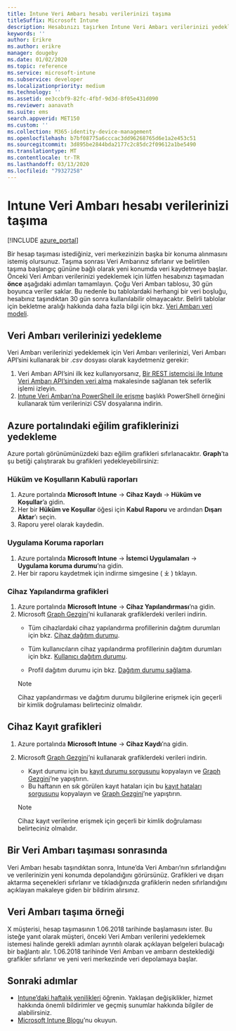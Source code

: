 ```yaml
---
title: Intune Veri Ambarı hesabı verilerinizi taşıma
titleSuffix: Microsoft Intune
description: Hesabınızı taşırken Intune Veri Ambarı verilerinizi yedeklemeyi öğrenin.
keywords: ''
author: Erikre
ms.author: erikre
manager: dougeby
ms.date: 01/02/2020
ms.topic: reference
ms.service: microsoft-intune
ms.subservice: developer
ms.localizationpriority: medium
ms.technology: ''
ms.assetid: ee3ccbf9-82fc-4fbf-9d3d-8f05e431d090
ms.reviewer: aanavath
ms.suite: ems
search.appverid: MET150
ms.custom: ''
ms.collection: M365-identity-device-management
ms.openlocfilehash: b7bf08775a6cccac3dd96268765d6e1a2e453c51
ms.sourcegitcommit: 3d895be2844bda2177c2c85dc2f09612a1be5490
ms.translationtype: MT
ms.contentlocale: tr-TR
ms.lasthandoff: 03/13/2020
ms.locfileid: "79327258"
---
```

# <a name="move-your-intune-data-warehouse-account-data"></a>Intune Veri Ambarı hesabı verilerinizi taşıma 

[!INCLUDE [azure_portal](../includes/azure_portal.md)]

Bir hesap taşıması istediğiniz, veri merkezinizin başka bir konuma alınmasını istemiş olursunuz. Taşıma sonrası Veri Ambarınız sıfırlanır ve belirtilen taşıma başlangıç gününe bağlı olarak yeni konumda veri kaydetmeye başlar. Önceki Veri Ambarı verilerinizi yedeklemek için lütfen hesabınızı taşımadan **önce** aşağıdaki adımları tamamlayın. Çoğu Veri Ambarı tablosu, 30 gün boyunca veriler saklar. Bu nedenle bu tablolardaki herhangi bir veri boşluğu, hesabınız taşındıktan 30 gün sonra kullanılabilir olmayacaktır. Belirli tablolar için bekletme aralığı hakkında daha fazla bilgi için bkz. [Veri Ambarı veri modeli](reports-ref-data-model.md). 

## <a name="back-up-your-data-warehouse-data"></a>Veri Ambarı verilerinizi yedekleme 

Veri Ambarı verilerinizi yedeklemek için Veri Ambarı verilerinizi, Veri Ambarı API’sini kullanarak bir *.csv* dosyası olarak kaydetmeniz gerekir:  

1. Veri Ambarı API’sini ilk kez kullanıyorsanız, [Bir REST istemcisi ile Intune Veri Ambarı API’sinden veri alma](reports-proc-data-rest.md) makalesinde sağlanan tek seferlik işlemi izleyin.
2. [Intune Veri Ambarı’na PowerShell ile erişme](https://github.com/Microsoft/Intune-Data-Warehouse/tree/master/Samples/PowerShell) başlıklı PowerShell örneğini kullanarak tüm verilerinizi CSV dosyalarına indirin. 

## <a name="back-up-your-trend-charts-from-the-azure-portal"></a>Azure portalındaki eğilim grafiklerinizi yedekleme

Azure portalı görünümünüzdeki bazı eğilim grafikleri sıfırlanacaktır. **Graph**’ta şu betiği çalıştırarak bu grafikleri yedekleyebilirsiniz:   

### <a name="terms--conditions-acceptance-reports"></a>Hüküm ve Koşulların Kabulü raporları
1. Azure portalında **Microsoft Intune** -> **Cihaz Kaydı** -> **Hüküm ve Koşullar**’a gidin.
2. Her bir **Hüküm ve Koşullar** öğesi için **Kabul Raporu** ve ardından **Dışarı Aktar**’ı seçin.
3. Raporu yerel olarak kaydedin.
 
### <a name="app-protection-reports"></a>Uygulama Koruma raporları  
1. Azure portalında **Microsoft Intune** -> **İstemci Uygulamaları** -> **Uygulama koruma durumu**’na gidin.
2. Her bir raporu kaydetmek için indirme simgesine ( ⤓ ) tıklayın.

### <a name="device-configuration-charts"></a>Cihaz Yapılandırma grafikleri 
1. Azure portalında **Microsoft Intune** -> **Cihaz Yapılandırması**’na gidin.
2. Microsoft [Graph Gezgini](https://developer.microsoft.com/graph/graph-explorer)’ni kullanarak grafiklerdeki verileri indirin. 
    - Tüm cihazlardaki cihaz yapılandırma profillerinin dağıtım durumları için bkz. [Cihaz dağıtım durumu](https://graph.microsoft.com/beta/reports/deviceConfigurationDeviceActivity/content).

    - Tüm kullanıcıların cihaz yapılandırma profillerinin dağıtım durumları için bkz. [Kullanıcı dağıtım durumu](https://graph.microsoft.com/beta/reports/deviceConfigurationUserActivity/content).

    - Profil dağıtım durumu için bkz. [Dağıtım durumu sağlama](https://graph.microsoft.com/beta/deviceManagement/deviceConfigurations?$select=id,displayName,lastModifiedDateTime,deviceStatusOverview&$expand=deviceStatusOverview).
  
    > [!NOTE]
    > Cihaz yapılandırması ve dağıtım durumu bilgilerine erişmek için geçerli bir kimlik doğrulaması belirteciniz olmalıdır.

## <a name="device-enrollment-charts"></a>Cihaz Kayıt grafikleri
1. Azure portalında **Microsoft Intune** -> **Cihaz Kaydı**’na gidin.
2. Microsoft [Graph Gezgini](https://developer.microsoft.com/graph/graph-explorer)’ni kullanarak grafiklerdeki verileri indirin.
    - Kayıt durumu için bu [kayıt durumu sorgusunu](https://graph.microsoft.com/beta/reports/managedDeviceEnrollmentFailureTrends()/content) kopyalayın ve [Graph Gezgini](https://developer.microsoft.com/graph/graph-explorer)’ne yapıştırın.
    - Bu haftanın en sık görülen kayıt hataları için bu [kayıt hataları sorgusunu](https://graph.microsoft.com/beta/reports/managedDeviceEnrollmentTopFailures(period=null)/content) kopyalayın ve [Graph Gezgini](https://developer.microsoft.com/graph/graph-explorer)’ne yapıştırın.

    > [!NOTE]
    > Cihaz kayıt verilerine erişmek için geçerli bir kimlik doğrulaması belirteciniz olmalıdır. 

## <a name="after-a-data-warehouse-account-move"></a>Bir Veri Ambarı taşıması sonrasında

Veri Ambarı hesabı taşındıktan sonra, Intune’da Veri Ambarı’nın sıfırlandığını ve verilerinizin yeni konumda depolandığını görürsünüz. Grafikleri ve dışarı aktarma seçenekleri sıfırlanır ve tıkladığınızda grafiklerin neden sıfırlandığını açıklayan makaleye giden bir bildirim alırsınız.  

## <a name="data-warehouse-move-example"></a>Veri Ambarı taşıma örneği 

X müşterisi, hesap taşımasının 1.06.2018 tarihinde başlamasını ister. Bu isteğe yanıt olarak müşteri, önceki Veri Ambarı verilerini yedeklemek istemesi halinde gerekli adımları ayrıntılı olarak açıklayan belgeleri bulacağı bir bağlantı alır. 1\.06.2018 tarihinde Veri Ambarı ve ambarın desteklediği grafikler sıfırlanır ve yeni veri merkezinde veri depolamaya başlar. 

## <a name="next-steps"></a>Sonraki adımlar

- [Intune’daki haftalık yenilikleri](../fundamentals/whats-new.md) öğrenin. Yaklaşan değişiklikler, hizmet hakkında önemli bildirimler ve geçmiş sunumlar hakkında bilgiler de alabilirsiniz.
- [Microsoft Intune Blogu](https://go.microsoft.com/fwlink/?LinkID=273882)’nu okuyun.
